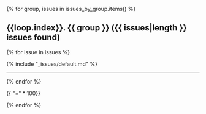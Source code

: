 {% for group, issues in issues_by_group.items() %}

## {{loop.index}}. {{ group }} ({{ issues|length }} issues found)

{% for issue in issues %}

{% include "_issues/default.md" %}

---

{% endfor %}

{{ "=" * 100}}

{% endfor %}
